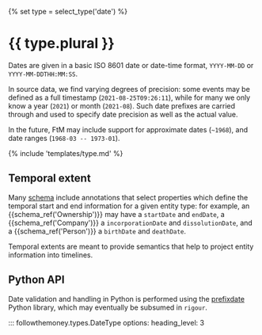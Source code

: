 {% set type = select_type('date') %}
# {{ type.plural }}

Dates are given in a basic ISO 8601 date or date-time format, `YYYY-MM-DD` or `YYYY-MM-DDTHH:MM:SS`.

In source data, we find varying degrees of precision: some events may be defined as a full timestamp (`2021-08-25T09:26:11`), while for many we only know a year (`2021`) or month (`2021-08`). Such date prefixes are carried through and used to specify date precision as well as the actual value.

In the future, FtM may include support for approximate dates (`~1968`), and date ranges (`1968-03 -- 1973-01`).

{% include 'templates/type.md' %}

## Temporal extent

Many [schema](../schemata/index.md) include annotations that select properties which define the temporal start and end information for a given entity type: for example, an {{schema_ref('Ownership')}} may have a `startDate` and `endDate`, a {{schema_ref('Company')}} a `incorporationDate` and `dissolutionDate`, and a {{schema_ref('Person')}} a `birthDate` and `deathDate`.

Temporal extents are meant to provide semantics that help to project entity information into timelines.

## Python API

Date validation and handling in Python is performed using the [prefixdate](https://github.com/pudo/prefixdate) Python library, which may eventually be subsumed in `rigour`.

::: followthemoney.types.DateType
    options:
        heading_level: 3